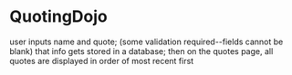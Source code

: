 # QuotingDojo

user inputs name and quote; (some validation required--fields cannot be blank)
that info gets stored in a database; 
then on the quotes page, all quotes are displayed in order of most recent first
